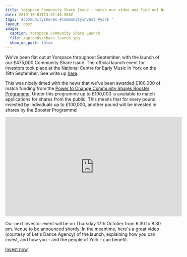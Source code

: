 ```yaml
---
title: Yorspace Community Share Issue - watch our video and find out how it works
date: 2019-10-01T13:37:45.586Z
tags: '#communityshares #communityinvest #york '
layout: post
image:
  caption: Yorspace Community Share Launch
  file: /uploads/share-launch.jpg
  show_on_post: false
---
```

We've been flat out at Yorspace throughout September, with the launch of our £475,000 Community Share Issue. The official launch event for investors took place at the National Centre for Early Music in York on the 19th September. See write up [here](http://social-vision.org.uk/lets-start-a-housing-revolution/).

This was nicely timed with the news that we've been awarded £100,000 of match funding from the [Power to Change Community Shares Booster Programme](https://www.powertochange.org.uk/get-support/programmes/community-shares/). Under this programme up to £100,000 is available to match applications for shares from the public. This means that for every pound invested by individuals up to £100,000, another pound will be invested in shares by the Booster Programme!

<iframe width="560" height="315" src="https://www.youtube.com/embed/M49GytLBMUs" frameborder="0" allow="accelerometer; autoplay; encrypted-media; gyroscope; picture-in-picture" allowfullscreen></iframe>

Our next Investor event will be on Thursday 17th October from 6.30 to 8.30 pm. Venue to be announced shortly. In the meantime, here's a great video (courtesy of Let's Dance Agency) of the launch, explaining how you can invest, and how you - and the people of York - can benefit.


<a class="button" href="https://ethex.org.uk/yorspace" target="blank">Invest now</a>
